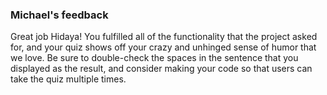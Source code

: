 ### Michael's feedback

Great job Hidaya! You fulfilled all of the functionality that the project asked for, and your quiz shows off your crazy and unhinged sense of humor that we love. Be sure to double-check the spaces in the sentence that you displayed as the result, and consider making your code so that users can take the quiz multiple times.